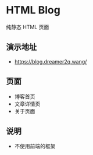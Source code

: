 # HTML Blog

纯静态 HTML 页面

## 演示地址

- https://blog.dreamer2q.wang/

## 页面

- 博客首页
- 文章详情页
- 关于页面

## 说明

- 不使用前端的框架
